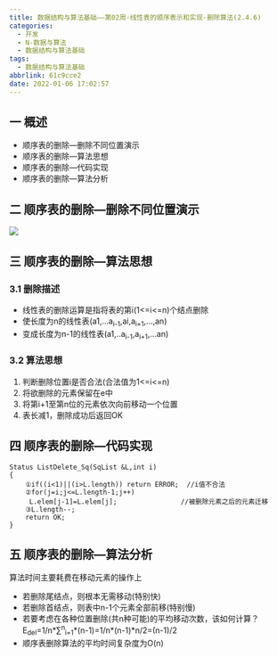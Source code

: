 ```yaml
---
title: 数据结构与算法基础——第02周-线性表的顺序表示和实现-删除算法(2.4.6)
categories:
  - 开发
  - N-数据与算法
  - 数据结构与算法基础
tags:
  - 数据结构与算法基础
abbrlink: 61c9cce2
date: 2022-01-06 17:02:57
---
```

## 一 概述

* 顺序表的删除—删除不同位置演示
* 顺序表的删除—算法思想
* 顺序表的删除—代码实现
* 顺序表的删除—算法分析

<!--more-->

## 二 顺序表的删除—删除不同位置演示
![][1]

## 三 顺序表的删除—算法思想

### 3.1 删除描述

* 线性表的删除运算是指将表的第i(1<=i<=n)个结点删除
* 使长度为n的线性表(a1,...a<sub>i-1</sub>,ai,a<sub>i+1</sub>,...,an)
* 变成长度为n-1的线性表(a1,..a<sub>i-1</sub>,a<sub>i+1</sub>,...an)

### 3.2 算法思想

1. 判断删除位置i是否合法(合法值为1<=i<=n)
2. 将欲删除的元素保留在e中
3. 将第i+1至第n位的元素依次向前移动一个位置
4. 表长减1，删除成功后返回OK

## 四 顺序表的删除—代码实现

```
Status ListDelete_Sq(SqList &L,int i)
{
	①if((i<1)||(i>L.length)) return ERROR;  //i值不合法
	②for(j=i;j<=L.length-1;j++)
	 L.elem[j-1]=L.elem[j];                //被删除元素之后的元素迁移
	③L.length--;
    return OK;
}
```

## 五 顺序表的删除—算法分析

算法时间主要耗费在移动元素的操作上

* 若删除尾结点，则根本无需移动(特别快)
* 若删除首结点，则表中n-1个元素全部前移(特别慢)
* 若要考虑在各种位置删除(共n种可能)的平均移动次数，该如何计算？
  E<sub>del</sub>=1/n\*∑<sup>n</sup><sub>i=1</sub>\*(n-1)=1/n\*(n-1)*n/2=(n-1)/2
* 顺序表删除算法的平均时间复杂度为O(n)


[1]:https://raw.githubusercontent.com/PGzxc/CDN/master/blog-data-struct-basic/data-struct-2.4.6-delete.png